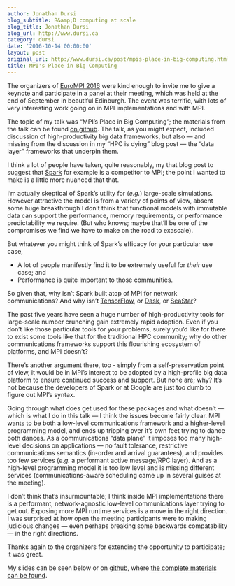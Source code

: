 ```yaml
---
author: Jonathan Dursi
blog_subtitle: R&amp;D computing at scale
blog_title: Jonathan Dursi
blog_url: http://www.dursi.ca
category: dursi
date: '2016-10-14 00:00:00'
layout: post
original_url: http://www.dursi.ca/post/mpis-place-in-big-computing.html
title: MPI's Place in Big Computing
---
```


<p>The organizers of <a href="http://www.eurompi2016.ed.ac.uk">EuroMPI 2016</a> were kind enough to invite me to give a keynote and participate in a panel at their meeting, which was held at the end of September in beautiful Edinburgh.  The event was terrific, with lots of very interesting work going on in MPI implementations and with MPI.</p>

<p>The topic of my talk was “MPI’s Place in Big Computing”; the materials from the talk can be found <a href="http://github.com/ljdursi/EuroMPI2016">on github</a>. The talk, as you might expect, included discussion of high-productivity big data frameworks, but also — and missing from the discussion in my “HPC is dying” blog post — the “data layer” frameworks that underpin them.</p>

<p>I think a lot of people have taken, quite reasonably, my that blog post to suggest that <a href="http://spark.apache.org">Spark</a> for example is a competitor to MPI; the point I wanted to make is a little more nuanced that that.</p>

<p>I’m actually skeptical of Spark’s utility for (<em>e.g.</em>) large-scale simulations. However attractive the model is from a variety of points of view, absent some huge breakthrough I don’t think that functional models with immutable data can support the performance, memory requirements, or performance predictability we require.  (But who knows; maybe that’ll be one of the compromises we find we have to make on the road to exascale).</p>

<p>But whatever you might think of Spark’s efficacy for your particular use case,</p>

<ul>
  <li>A lot of people manifestly find it to be extremely useful for <em>their</em> use case; and</li>
  <li>Performance is quite important to those communities.</li>
</ul>

<p>So given that, why isn’t Spark built atop of MPI for network communications?  And why isn’t <a href="http://tensorflow.org">TensorFlow</a>, or <a href="http://dask.pydata.org">Dask</a>, or <a href="http://www.seastar-project.org">SeaStar</a>?</p>

<p>The past five years have seen a huge number of high-productivity tools for large-scale number crunching gain extremely rapid adoption.  Even if you don’t like those particular tools for your problems, surely you’d like for there to exist some tools like that for the traditional HPC community; why do other communications frameworks support this flourishing ecosystem of platforms, and MPI doesn’t?</p>

<p>There’s another argument there, too - simply from a self-preservation point of view, it would be in MPI’s interest to be adopted by a high-profile big data platform to ensure continued success and support.  But none are; why?  It’s not because the developers of Spark or at Google are just too dumb to figure out MPI’s syntax.</p>

<p>Going through what does get used for these packages and what doesn’t — which is what I do in this talk — I think the issues become fairly clear.  MPI wants to be both a low-level communications framework and a higher-level programming model, and ends up tripping over it’s own feet trying to dance both dances.  As a communications “data plane” it imposes too many high-level decisions on applications — no fault tolerance, restrictive communications semantics (in-order and arrival guarantees), and provides too few services (<em>e.g.</em> a performant active message/RPC layer).  And as a high-level programming model it is too low level and is missing different services (communications-aware scheduling came up in several guises at the meeting).</p>

<p>I don’t think that’s insurmountable; I think inside MPI implementations there is a performant, network-agnostic low-level communications layer trying to get out.  Exposing more MPI runtime services is a move in the right direction.  I was surprised at how open the meeting participants were to making judicious changes — even perhaps breaking some backwards compatability — in the right directions.</p>

<p>Thanks again to the organizers for extending the opportunity to participate; it was great.</p>

<p>My slides can be seen below or on <a href="http://ljdursi.github.io/EuroMPI2016/#1">github</a>, where <a href="http://github.com/ljdursi/EuroMPI2016">the complete materials can be found</a>.</p>